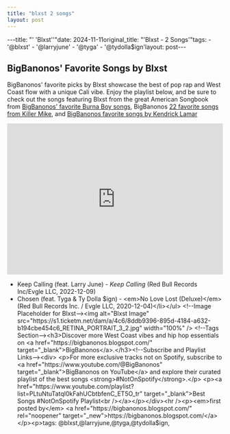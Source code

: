 ```yaml
---
title: "blxst 2 songs"
layout: post
---
```

---title: "' 'Blxst''"date: 2024-11-11original_title: "'Blxst - 2 Songs'"tags:  - '@blxst'  - '@larryjune'  - '@tyga'  - '@tydolla$ign'layout: post---<h2>BigBanonos' Favorite Songs by Blxst</h2> <!--Search Description--><p>BigBanonos' favorite picks by Blxst showcase the best of pop rap and West Coast flow with a unique Cali vibe. Enjoy the playlist below, and be sure to check out the songs featuring Blxst from the great American Songbook from <a href="https://bigbanonos.blogspot.com/2019/10/burna-boy.html">BigBanonos' favorite Burna Boy songs</a>, BigBanonos <a href="https://bigbanonos.blogspot.com/2024/08/killer-mike-22-songs.html" target="_blank">22 favorite songs from Killer Mike</a>, and <a href="https://bigbanonos.blogspot.com/2024/05/kendrick-lamar-16-songs.html" target="_blank">BigBanonos favorite songs by Kendrick Lamar</a></p> <!--Spotify Playlist Embed--><iframe allow="autoplay; clipboard-write; encrypted-media; fullscreen; picture-in-picture" allowfullscreen="" frameborder="0" height="352" loading="lazy" src="https://open.spotify.com/embed/playlist/7aKenTZ6RUcxxaH68toH8A?utm_source=generator" width="100%"></iframe> <!--Song Listings--><ul> <li>Keep Calling (feat. Larry June) - <em>Keep Calling</em> (Red Bull Records Inc/Evgle LLC, 2022-12-09)</li> <li>Chosen (feat. Tyga & Ty Dolla $ign) - <em>No Love Lost (Deluxe)</em> (Red Bull Records Inc. / Evgle LLC, 2020-12-04)</li></ul> <!--Image Placeholder for Blxst--><img alt="Blxst Image" src="https://s1.ticketm.net/dam/a/4c6/8ddb9396-895d-4184-a632-b194cbe454c6_RETINA_PORTRAIT_3_2.jpg" width="100%" /> <!--Tags Section--><h3>Discover more West Coast vibes and hip hop essentials on <a href="https://bigbanonos.blogspot.com/" target="_blank">BigBanonos</a>.</h3><!--Subscribe and Playlist Links--><div>    <p>For more exclusive tracks not on Spotify, subscribe to <a href="https://www.youtube.com/@BigBanonos" target="_blank">BigBanonos on YouTube</a> and explore their curated playlist of the best songs <strong>#NotOnSpotify</strong>.</p>    <p><a href="https://www.youtube.com/playlist?list=PLtuNtuTatqI0kFahUCbtbfenC_ET5O_tr" target="_blank">Best Songs #NotOnSpotify Playlist<br /></a></p></div><hr /><p><em>first posted by</em> <a href="https://bigbanonos.blogspot.com/" rel="noopener" target="_new">https://bigbanonos.blogspot.com/</a></p><p>tags: @blxst,@larryjune,@tyga,@tydolla$ign,</p>